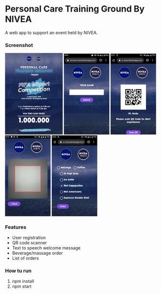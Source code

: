 # Personal Care Training Ground By NIVEA

A web app to support an event held by NIVEA.

### Screenshot
<p float="left">
  <img src="https://raw.githubusercontent.com/sangbas/personal-care/master/assets/visual_key.jpeg" width="190" />
  <img src="https://raw.githubusercontent.com/sangbas/personal-care/master/assets/registration_layout.jpg" width="150" /> 
  <img src="https://raw.githubusercontent.com/sangbas/personal-care/master/assets/home_layout.jpg" width="150" />
  <img src="https://raw.githubusercontent.com/sangbas/personal-care/master/assets/qr_scanner_layout.jpg" width="150" />
  <img src="https://raw.githubusercontent.com/sangbas/personal-care/master/assets/order_layout.jpg" width="150" />
</p>

### Features
* User registration
* QR code scanner
* Text to speech welcome message
* Beverage/massage order
* List of orders

### How tu run
1. npm install
2. npm start
